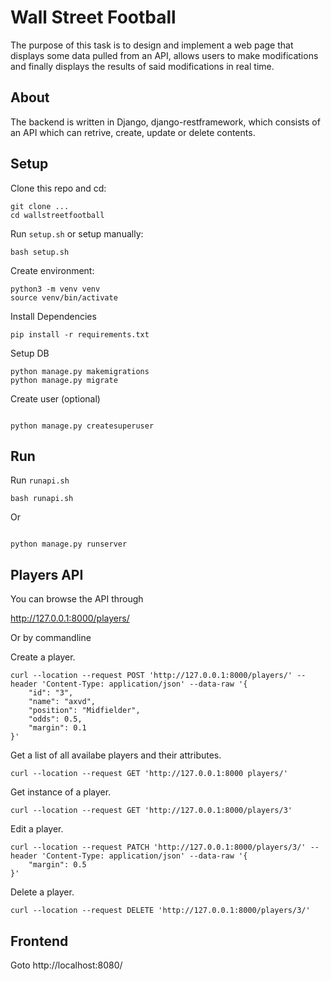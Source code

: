 # Wall Street Football 
The purpose of this task is to design and implement a web page that displays some data pulled from an API, allows users to make modifications and finally displays the results of said modifications in real time.

## About
The backend is written in Django, django-restframework, which consists of an API which can retrive, create, update or delete contents.


## Setup
Clone this repo and cd:

```
git clone ...
cd wallstreetfootball
```

Run `setup.sh` or setup manually:
```
bash setup.sh
```

Create environment:

```
python3 -m venv venv
source venv/bin/activate
```

Install Dependencies

```
pip install -r requirements.txt
```

Setup DB

```
python manage.py makemigrations
python manage.py migrate

```

Create user (optional)

```

python manage.py createsuperuser

```

  
## Run

Run `runapi.sh`

```
bash runapi.sh
```

Or

```

python manage.py runserver

```

## Players API

You can browse the API through

http://127.0.0.1:8000/players/

Or by commandline

Create a player.

```
curl --location --request POST 'http://127.0.0.1:8000/players/' --header 'Content-Type: application/json' --data-raw '{
    "id": "3",
    "name": "axvd",
    "position": "Midfielder",
    "odds": 0.5,
    "margin": 0.1
}'
```

Get a list of all availabe players and their attributes.

```
curl --location --request GET 'http://127.0.0.1:8000 players/'
```

Get instance of a player.

```
curl --location --request GET 'http://127.0.0.1:8000/players/3'
```

Edit a player.

```
curl --location --request PATCH 'http://127.0.0.1:8000/players/3/' --header 'Content-Type: application/json' --data-raw '{
    "margin": 0.5
}'
```

Delete a player.

```
curl --location --request DELETE 'http://127.0.0.1:8000/players/3/'
```

## Frontend

Goto http://localhost:8080/